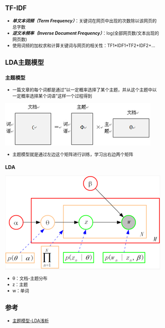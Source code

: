 ## TF-IDF
* ***单文本词频（Term Frequency）***：关键词在网页中出现的次数除以该网页的总字数
* ***逆文本频率（Inverse Document Frequency）***：log(全部网页数/文本出现的网页数)
* 使用词频的加权求和计算关键词与网页的相关性：TF1*IDF1+TF2+IDF2+...

## LDA主题模型
### 主题模型
* 一篇文章的每个词都是通过“以一定概率选择了某个主题，并从这个主题中以一定概率选择某个词语”这样一个过程得到

![](/images/LDA主题模型.png)

* 主题模型就是通过左边这个矩阵进行训练，学习出右边两个矩阵

### LDA
![](/images/LDA主题模型2.png)

* θ：文档-主题分布
* z：主题
* w：单词

## 参考
* [主题模型-LDA浅析](http://blog.csdn.net/huagong_adu/article/details/7937616)